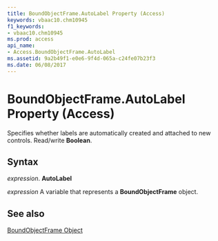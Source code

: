 ```yaml
---
title: BoundObjectFrame.AutoLabel Property (Access)
keywords: vbaac10.chm10945
f1_keywords:
- vbaac10.chm10945
ms.prod: access
api_name:
- Access.BoundObjectFrame.AutoLabel
ms.assetid: 9a2b49f1-e0e6-9f4d-065a-c24fe07b23f3
ms.date: 06/08/2017
---
```



# BoundObjectFrame.AutoLabel Property (Access)

Specifies whether labels are automatically created and attached to new controls. Read/write  **Boolean**.


## Syntax

 _expression_. **AutoLabel**

 _expression_ A variable that represents a **BoundObjectFrame** object.


## See also


[BoundObjectFrame Object](Access.BoundObjectFrame.md)

